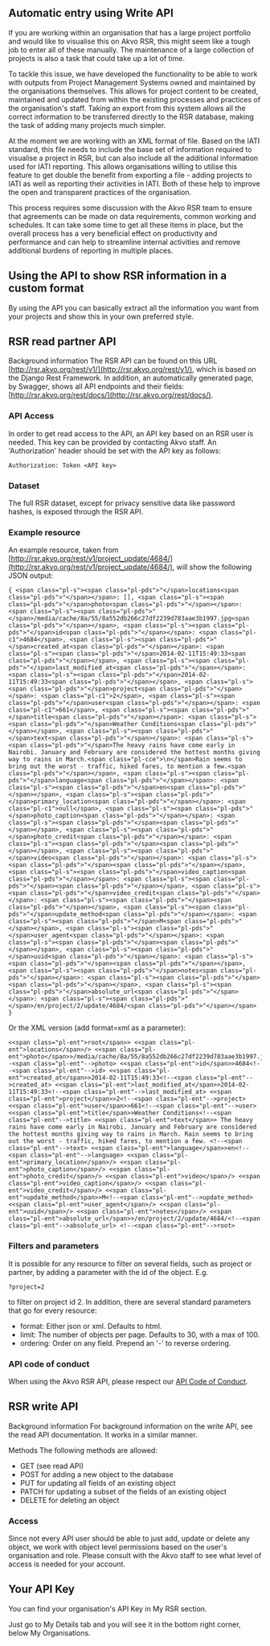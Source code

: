 ## Automatic entry using Write API
If you are working within an organisation that has a large project portfolio and would like to visualise this on Akvo RSR, this might seem like a tough job to enter all of these manually. The maintenance of a large collection of projects is also a task that could take up a lot of time.

To tackle this issue, we have developed the functionality to be able to work with outputs from Project Management Systems owned and maintained by the organisations themselves. This allows for project content to be created, maintained and updated from within the existing processes and practices of the organisation's staff. Taking an export from this system allows all the correct information to be transferred directly to the RSR database, making the task of adding many projects much simpler.

At the moment we are working with an XML format of file. Based on the IATI standard, this file needs to include the base set of information required to visualise a project in RSR, but can also include all the additional information used for IATI reporting. This allows organisations willing to utilise this feature to get double the benefit from exporting a file - adding projects to IATI as well as reporting their activities in IATI. Both of these help to improve the open and transparent practices of the organisation.

This process requires some discussion with the Akvo RSR team to ensure that agreements can be made on data requirements, common working and schedules. It can take some time to get all these items in place, but the overall process has a very beneficial effect on productivity and performance and can help to streamline internal activities and remove additional burdens of reporting in multiple places.

## Using the API to show RSR information in a custom format
By using the API you can basically extract all the information you want from your projects and show this in your own preferred style. 

## RSR read partner API
Background information
The RSR API can be found on this URL [http://rsr.akvo.org/rest/v1/](http://rsr.akvo.org/rest/v1/), which is based on the Django Rest Framework. In addition, an automatically generated page, by Swagger, shows all API endpoints and their fields: [http://rsr.akvo.org/rest/docs/](http://rsr.akvo.org/rest/docs/).

### API Access
In order to get read access to the API, an API key based on an RSR user is needed. This key can be provided by contacting Akvo staff. An 'Authorization' header should be set with the API key as follows:

```
Authorization: Token <API key>
```

### Dataset
The full RSR dataset, except for privacy sensitive data like password hashes, is exposed through the RSR API.

### Example resource
An example resource, taken from [http://rsr.akvo.org/rest/v1/project_update/4684/](http://rsr.akvo.org/rest/v1/project_update/4684/), will show the following JSON output:

```
{ <span class="pl-s"><span class="pl-pds">"</span>locations<span class="pl-pds">"</span></span>: [], <span class="pl-s"><span class="pl-pds">"</span>photo<span class="pl-pds">"</span></span>: <span class="pl-s"><span class="pl-pds">"</span>/media/cache/8a/55/8a552db266c27df2239d783aae3b1997.jpg<span class="pl-pds">"</span></span>, <span class="pl-s"><span class="pl-pds">"</span>id<span class="pl-pds">"</span></span>: <span class="pl-c1">4684</span>, <span class="pl-s"><span class="pl-pds">"</span>created_at<span class="pl-pds">"</span></span>: <span class="pl-s"><span class="pl-pds">"</span>2014-02-11T15:49:33<span class="pl-pds">"</span></span>, <span class="pl-s"><span class="pl-pds">"</span>last_modified_at<span class="pl-pds">"</span></span>: <span class="pl-s"><span class="pl-pds">"</span>2014-02-11T15:49:33<span class="pl-pds">"</span></span>, <span class="pl-s"><span class="pl-pds">"</span>project<span class="pl-pds">"</span></span>: <span class="pl-c1">2</span>, <span class="pl-s"><span class="pl-pds">"</span>user<span class="pl-pds">"</span></span>: <span class="pl-c1">661</span>, <span class="pl-s"><span class="pl-pds">"</span>title<span class="pl-pds">"</span></span>: <span class="pl-s"><span class="pl-pds">"</span>Weather Conditions<span class="pl-pds">"</span></span>, <span class="pl-s"><span class="pl-pds">"</span>text<span class="pl-pds">"</span></span>: <span class="pl-s"><span class="pl-pds">"</span>The heavy rains have come early in Nairobi. January and February are considered the hottest months giving way to rains in March.<span class="pl-cce">\n</span>Rain seems to bring out the worst - traffic, hiked fares, to mention a few.<span class="pl-pds">"</span></span>, <span class="pl-s"><span class="pl-pds">"</span>language<span class="pl-pds">"</span></span>: <span class="pl-s"><span class="pl-pds">"</span>en<span class="pl-pds">"</span></span>, <span class="pl-s"><span class="pl-pds">"</span>primary_location<span class="pl-pds">"</span></span>: <span class="pl-c1">null</span>, <span class="pl-s"><span class="pl-pds">"</span>photo_caption<span class="pl-pds">"</span></span>: <span class="pl-s"><span class="pl-pds">"</span><span class="pl-pds">"</span></span>, <span class="pl-s"><span class="pl-pds">"</span>photo_credit<span class="pl-pds">"</span></span>: <span class="pl-s"><span class="pl-pds">"</span><span class="pl-pds">"</span></span>, <span class="pl-s"><span class="pl-pds">"</span>video<span class="pl-pds">"</span></span>: <span class="pl-s"><span class="pl-pds">"</span><span class="pl-pds">"</span></span>, <span class="pl-s"><span class="pl-pds">"</span>video_caption<span class="pl-pds">"</span></span>: <span class="pl-s"><span class="pl-pds">"</span><span class="pl-pds">"</span></span>, <span class="pl-s"><span class="pl-pds">"</span>video_credit<span class="pl-pds">"</span></span>: <span class="pl-s"><span class="pl-pds">"</span><span class="pl-pds">"</span></span>, <span class="pl-s"><span class="pl-pds">"</span>update_method<span class="pl-pds">"</span></span>: <span class="pl-s"><span class="pl-pds">"</span>M<span class="pl-pds">"</span></span>, <span class="pl-s"><span class="pl-pds">"</span>user_agent<span class="pl-pds">"</span></span>: <span class="pl-s"><span class="pl-pds">"</span><span class="pl-pds">"</span></span>, <span class="pl-s"><span class="pl-pds">"</span>uuid<span class="pl-pds">"</span></span>: <span class="pl-s"><span class="pl-pds">"</span><span class="pl-pds">"</span></span>, <span class="pl-s"><span class="pl-pds">"</span>notes<span class="pl-pds">"</span></span>: <span class="pl-s"><span class="pl-pds">"</span><span class="pl-pds">"</span></span>, <span class="pl-s"><span class="pl-pds">"</span>absolute_url<span class="pl-pds">"</span></span>: <span class="pl-s"><span class="pl-pds">"</span>/en/project/2/update/4684/<span class="pl-pds">"</span></span> }
```

Or the XML version (add format=xml as a parameter):

```
<<span class="pl-ent">root</span>> <<span class="pl-ent">locations</span>/> <<span class="pl-ent">photo</span>>/media/cache/8a/55/8a552db266c27df2239d783aae3b1997.jpg<!--<span class="pl-ent"-->photo> <<span class="pl-ent">id</span>>4684<!--<span class="pl-ent"-->id> <<span class="pl-ent">created_at</span>>2014-02-11T15:49:33<!--<span class="pl-ent"-->created_at> <<span class="pl-ent">last_modified_at</span>>2014-02-11T15:49:33<!--<span class="pl-ent"-->last_modified_at> <<span class="pl-ent">project</span>>2<!--<span class="pl-ent"-->project> <<span class="pl-ent">user</span>>661<!--<span class="pl-ent"-->user> <<span class="pl-ent">title</span>>Weather Conditions<!--<span class="pl-ent"-->title> <<span class="pl-ent">text</span>> The heavy rains have come early in Nairobi. January and February are considered the hottest months giving way to rains in March. Rain seems to bring out the worst - traffic, hiked fares, to mention a few. <!--<span class="pl-ent"-->text> <<span class="pl-ent">language</span>>en<!--<span class="pl-ent"-->language> <<span class="pl-ent">primary_location</span>/> <<span class="pl-ent">photo_caption</span>/> <<span class="pl-ent">photo_credit</span>/> <<span class="pl-ent">video</span>/> <<span class="pl-ent">video_caption</span>/> <<span class="pl-ent">video_credit</span>/> <<span class="pl-ent">update_method</span>>M<!--<span class="pl-ent"-->update_method> <<span class="pl-ent">user_agent</span>/> <<span class="pl-ent">uuid</span>/> <<span class="pl-ent">notes</span>/> <<span class="pl-ent">absolute_url</span>>/en/project/2/update/4684/<!--<span class="pl-ent"-->absolute_url> <!--<span class="pl-ent"-->root>
```

### Filters and parameters
It is possible for any resource to filter on several fields, such as project or partner, by adding a parameter with the id of the object. E.g. 
```
?project=2 
```
to filter on project id 2. In addition, there are several standard parameters that go for every resource:

- format: Either json or xml. Defaults to html.
- limit: The number of objects per page. Defaults to 30, with a max of 100.
- ordering: Order on any field. Prepend an '-' to reverse ordering.

### API code of conduct
When using the Akvo RSR API, please respect our [API Code of Conduct](https://akvo.org/policies/).

## RSR write API
Background information
For background information on the write API, see the read API documentation. It works in a similar manner.

Methods
The following methods are allowed:

 - GET (see read API)
 - POST for adding a new object to the database
 - PUT for updating all fields of an existing object
 - PATCH for updating a subset of the fields of an existing object
 - DELETE for deleting an object

### Access
Since not every API user should be able to just add, update or delete any object, we work with object level permissions based on the user's organisation and role. Please consult with the Akvo staff to see what level of access is needed for your account.

## Your API Key
You can find your organisation's API Key in My RSR section.

Just go to My Details tab and you will see it in the bottom right corner, below My Organisations.